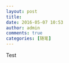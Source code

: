 ```yaml
---
layout: post
title: 
date: 2016-05-07 10:53
author: admin
comments: true
categories: [随笔]
---
```

Test
